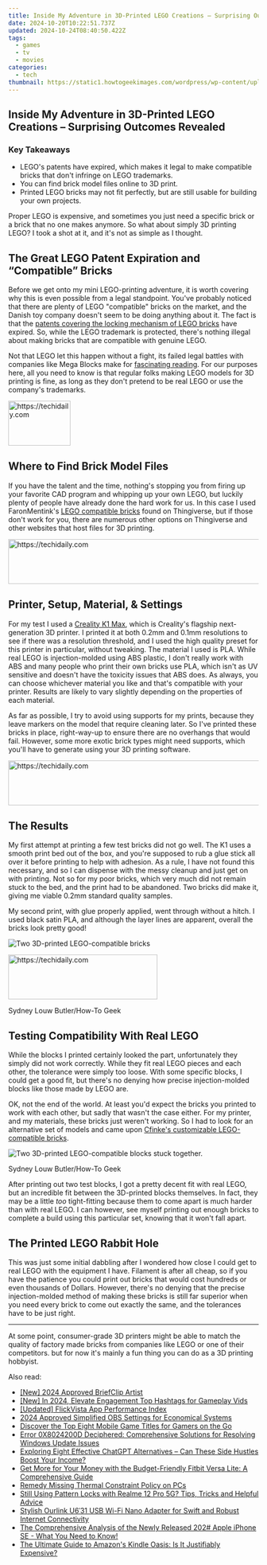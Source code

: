 ```yaml
---
title: Inside My Adventure in 3D-Printed LEGO Creations – Surprising Outcomes Revealed
date: 2024-10-20T10:22:51.737Z
updated: 2024-10-24T08:40:50.422Z
tags:
  - games
  - tv
  - movies
categories:
  - tech
thumbnail: https://static1.howtogeekimages.com/wordpress/wp-content/uploads/2024/03/3d-print-lego.jpeg
---
```


## Inside My Adventure in 3D-Printed LEGO Creations – Surprising Outcomes Revealed

### Key Takeaways

* LEGO's patents have expired, which makes it legal to make compatible bricks that don't infringe on LEGO trademarks.
* You can find brick model files online to 3D print.
* Printed LEGO bricks may not fit perfectly, but are still usable for building your own projects.

 Proper LEGO is expensive, and sometimes you just need a specific brick or a brick that no one makes anymore. So what about simply 3D printing LEGO? I took a shot at it, and it's not as simple as I thought.

##  The Great LEGO Patent Expiration and “Compatible” Bricks

 Before we get onto my mini LEGO-printing adventure, it is worth covering why this is even possible from a legal standpoint. You've probably noticed that there are plenty of LEGO "compatible" bricks on the market, and the Danish toy company doesn't seem to be doing anything about it. The fact is that the [patents covering the locking mechanism of LEGO bricks](https://www.freepatentsonline.com/3005282.pdf) have expired. So, while the LEGO trademark is protected, there's nothing illegal about making bricks that are compatible with genuine LEGO.

 Not that LEGO let this happen without a fight, its failed legal battles with companies like Mega Blocks make for [fascinating reading](https://www.nytimes.com/2005/02/02/business/worldbusiness/building-a-legal-case-block-by-block.html). For our purposes here, all you need to know is that regular folks making LEGO models for 3D printing is fine, as long as they don't pretend to be real LEGO or use the company's trademarks.

<!-- affiliate ads begin -->
<a href="https://aligracehair.sjv.io/c/5597632/2135351/19272" target="_top" id="2135351">
  <img src="//a.impactradius-go.com/display-ad/19272-2135351" border="0" alt="https://techidaily.com" width="125" height="90"/>
</a>
<img height="0" width="0" src="https://aligracehair.sjv.io/i/5597632/2135351/19272" style="position:absolute;visibility:hidden;" border="0" />
<!-- affiliate ads end -->

##  Where to Find Brick Model Files

 If you have the talent and the time, nothing's stopping you from firing up your favorite CAD program and whipping up your own LEGO, but luckily plenty of people have already done the hard work for us. In this case I used FaronMentink's [LEGO compatible bricks](https://www.thingiverse.com/thing:5447694/files) found on Thingiverse, but if those don't work for you, there are numerous other options on Thingiverse and other websites that host files for 3D printing.

<!-- affiliate ads begin -->
<a href="https://versadesk.pxf.io/c/5597632/1815679/21290" target="_top" id="1815679">
  <img src="//a.impactradius-go.com/display-ad/21290-1815679" border="0" alt="https://techidaily.com" width="728" height="90"/>
</a>
<img height="0" width="0" src="https://versadesk.pxf.io/i/5597632/1815679/21290" style="position:absolute;visibility:hidden;" border="0" />
<!-- affiliate ads end -->

##  Printer, Setup, Material, & Settings

 For my test I used a [Creality K1 Max](https://www.amazon.com/Creality-K1-Max-High-Speed-11-8x11-8x11-8in/dp/B0C5RFGNDH/?tag=hotoge-20&ascsubtag=UUhtgUeUpU2002223&asc%5Frefurl=https%3A%2F%2Fwww.howtogeek.com%2Fi-tried-3d-printing-lego-and-this-is-what-happened%2F&asc%5Fcampaign=Evergreen), which is Creality's flagship next-generation 3D printer. I printed it at both 0.2mm and 0.1mm resolutions to see if there was a resolution threshold, and I used the high quality preset for this printer in particular, without tweaking. The material I used is PLA. While real LEGO is injection-molded using ABS plastic, I don't really work with ABS and many people who print their own bricks use PLA, which isn't as UV sensitive and doesn't have the toxicity issues that ABS does. As always, you can choose whichever material you like and that's compatible with your printer. Results are likely to vary slightly depending on the properties of each material.

 As far as possible, I try to avoid using supports for my prints, because they leave markers on the model that require cleaning later. So I've printed these bricks in place, right-way-up to ensure there are no overhangs that would fail. However, some more exotic brick types might need supports, which you'll have to generate using your 3D printing software.

<!-- affiliate ads begin -->
<a href="https://unicoeye.pxf.io/c/5597632/2134242/18498" target="_top" id="2134242">
  <img src="//a.impactradius-go.com/display-ad/18498-2134242" border="0" alt="https://techidaily.com" width="728" height="90"/>
</a>
<img height="0" width="0" src="https://unicoeye.pxf.io/i/5597632/2134242/18498" style="position:absolute;visibility:hidden;" border="0" />
<!-- affiliate ads end -->

##  The Results

 My first attempt at printing a few test bricks did not go well. The K1 uses a smooth print bed out of the box, and you're supposed to rub a glue stick all over it before printing to help with adhesion. As a rule, I have not found this necessary, and so I can dispense with the messy cleanup and just get on with printing. Not so for my poor bricks, which very much did not remain stuck to the bed, and the print had to be abandoned. Two bricks did make it, giving me viable 0.2mm standard quality samples.

 My second print, with glue properly applied, went through without a hitch. I used black satin PLA, and although the layer lines are apparent, overall the bricks look pretty good!

![Two 3D-printed LEGO-compatible bricks](https://static1.howtogeekimages.com/wordpress/wp-content/uploads/2024/03/bad-blocks.jpeg) 

<!-- affiliate ads begin -->
<a href="https://wigfever.sjv.io/c/5597632/1995803/22899" target="_top" id="1995803">
  <img src="//a.impactradius-go.com/display-ad/22899-1995803" border="0" alt="https://techidaily.com" width="300" height="90"/>
</a>
<img height="0" width="0" src="https://wigfever.sjv.io/i/5597632/1995803/22899" style="position:absolute;visibility:hidden;" border="0" />
<!-- affiliate ads end -->

Sydney Louw Butler/How-To Geek

##  Testing Compatibility With Real LEGO

 While the blocks I printed certainly looked the part, unfortunately they simply did not work correctly. While they fit real LEGO pieces and each other, the tolerance were simply too loose. With some specific blocks, I could get a good fit, but there's no denying how precise injection-molded blocks like those made by LEGO are.

 OK, not the end of the world. At least you'd expect the bricks you printed to work with each other, but sadly that wasn't the case either. For my printer, and my materials, these bricks just weren't working. So I had to look for an alternative set of models and came upon [Cfinke's customizable LEGO-compatible bricks](https://www.thingiverse.com/thing:615256).

![Two 3D-printed LEGO-compatible blocks stuck together.](https://static1.howtogeekimages.com/wordpress/wp-content/uploads/2024/03/good-blocks.jpeg) 

Sydney Louw Butler/How-To Geek

 After printing out two test blocks, I got a pretty decent fit with real LEGO, but an incredible fit between the 3D-printed blocks themselves. In fact, they may be a little _too_ tight-fitting because them to come apart is much harder than with real LEGO. I can however, see myself printing out enough bricks to complete a build using this particular set, knowing that it won't fall apart.

##  The Printed LEGO Rabbit Hole

 This was just some initial dabbling after I wondered how close I could get to real LEGO with the equipment I have. Filament is after all cheap, so if you have the patience you could print out bricks that would cost hundreds or even thousands of Dollars. However, there's no denying that the precise injection-molded method of making these bricks is still far superior when you need every brick to come out exactly the same, and the tolerances have to be just right.

---

 At some point, consumer-grade 3D printers might be able to match the quality of factory made bricks from companies like LEGO or one of their competitors. but for now it's mainly a fun thing you can do as a 3D printing hobbyist.

<ins class="adsbygoogle"
     style="display:block"
     data-ad-format="autorelaxed"
     data-ad-client="ca-pub-7571918770474297"
     data-ad-slot="1223367746"></ins>

<ins class="adsbygoogle"
     style="display:block"
     data-ad-client="ca-pub-7571918770474297"
     data-ad-slot="8358498916"
     data-ad-format="auto"
     data-full-width-responsive="true"></ins>

<span class="atpl-alsoreadstyle">Also read:</span>
<div><ul>
<li><a href="https://youtube-data.techidaily.com/024-approved-briefclip-artist/"><u>[New] 2024 Approved BriefClip Artist</u></a></li>
<li><a href="https://eaxpv-info.techidaily.com/new-in-2024-elevate-engagement-top-hashtags-for-gameplay-vids/"><u>[New] In 2024, Elevate Engagement Top Hashtags for Gameplay Vids</u></a></li>
<li><a href="https://some-techniques.techidaily.com/updated-flickvista-app-performance-index/"><u>[Updated] FlickVista App Performance Index</u></a></li>
<li><a href="https://digital-screen-recording.techidaily.com/2024-approved-simplified-obs-settings-for-economical-systems/"><u>2024 Approved Simplified OBS Settings for Economical Systems</u></a></li>
<li><a href="https://buynow-help.techidaily.com/discover-the-top-eight-mobile-game-titles-for-gamers-on-the-go/"><u>Discover the Top Eight Mobile Game Titles for Gamers on the Go</u></a></li>
<li><a href="https://win-howtos.techidaily.com/error-0x8024200d-deciphered-comprehensive-solutions-for-resolving-windows-update-issues/"><u>Error 0X8024200D Deciphered: Comprehensive Solutions for Resolving Windows Update Issues</u></a></li>
<li><a href="https://tech-haven.techidaily.com/exploring-eight-effective-chatgpt-alternatives-can-these-side-hustles-boost-your-income/"><u>Exploring Eight Effective ChatGPT Alternatives – Can These Side Hustles Boost Your Income?</u></a></li>
<li><a href="https://buynow-help.techidaily.com/get-more-for-your-money-with-the-budget-friendly-fitbit-versa-lite-a-comprehensive-guide/"><u>Get More for Your Money with the Budget-Friendly Fitbit Versa Lite: A Comprehensive Guide</u></a></li>
<li><a href="https://win11-tips.techidaily.com/remedy-missing-thermal-constraint-policy-on-pcs/"><u>Remedy Missing Thermal Constraint Policy on PCs</u></a></li>
<li><a href="https://easy-unlock-android.techidaily.com/still-using-pattern-locks-with-realme-12-pro-5g-tips-tricks-and-helpful-advice-by-drfone-android/"><u>Still Using Pattern Locks with Realme 12 Pro 5G? Tips, Tricks and Helpful Advice</u></a></li>
<li><a href="https://buynow-help.techidaily.com/stylish-ourlink-u631-usb-wi-fi-nano-adapter-for-swift-and-robust-internet-connectivity/"><u>Stylish Ourlink U6ˈ31 USB Wi-Fi Nano Adapter for Swift and Robust Internet Connectivity</u></a></li>
<li><a href="https://buynow-help.techidaily.com/the-comprehensive-analysis-of-the-newly-released-202-apple-iphone-se-what-you-need-to-know/"><u>The Comprehensive Analysis of the Newly Released 202# Apple iPhone SE - What You Need to Know!</u></a></li>
<li><a href="https://buynow-help.techidaily.com/the-ultimate-guide-to-amazons-kindle-oasis-is-it-justifiably-expensive/"><u>The Ultimate Guide to Amazon's Kindle Oasis: Is It Justifiably Expensive?</u></a></li>
</ul></div>

